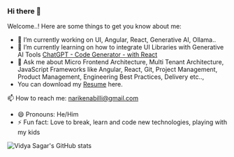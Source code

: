 ### Hi there 👋



Welcome..! Here are some things to get you know about me:

- 🔭 I’m currently working on UI, Angular, React, Generative AI, Ollama..
- 🌱 I’m currently learning on how to integrate UI Libraries with Generative AI Tools [ChatGPT - Code Generator - with React](https://github.com/narikenabilli/chatgpt-react)
- 💬 Ask me about Micro Frontend Architecture, Multi Tenant Architecture, JavaScript Frameworks like Angular, React, Git, Project Management, Product Management, Engineering Best Practices, Delivery etc..,
- You can download my [Resume](https://github.com/user-attachments/files/17362117/VidyaSagar_Resume.pdf) here.

<!--
**narikenabilli/narikenabilli** is a ✨ _special_ ✨ repository because its `README.md` (this file) appears on your GitHub profile.
- 👯 I’m looking to collaborate on ...
- 🤔 I’m looking for help with ...

  -->
  
📫 How to reach me: narikenabilli@gmail.com 
- 😄 Pronouns: He/Him
- ⚡ Fun fact: Love to break, learn and code new technologies, playing with my kids


![Vidya Sagar's GitHub stats](https://github-readme-stats.vercel.app/api?username=narikenabilli&theme=dark&show_icons=true)
